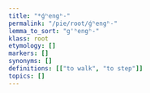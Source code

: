 ```yaml
---
title: "*ǵʰengʰ-"
permalink: "/pie/root/ǵʰengʰ-"
lemma_to_sort: "g'ʰengʰ-"
klass: root
etymology: []
markers: []
synonyms: []
definitions: [["to walk", "to step"]]
topics: []
---
```

